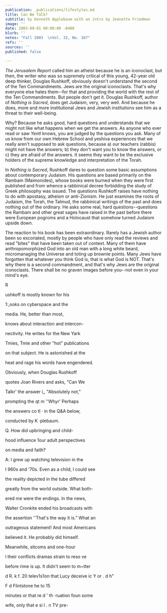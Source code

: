 ```yaml
---
publication: _publications/lifestyles.md
title: Can We Talk?
subtitle: by Kenneth Applebaum with an intro by Jeanette Friedman
image: ''
date: 2003-09-01 00:00:00 -0400
blurb: ''
notes: "Fall 2003  \nVol. 32, No. 187"
refs: ''
sources: ''
published: false

---
```

_The Jerusalem Report_ called him an atheist because he is an iconoclast, but then, the writer who was so supremely critical of this young, 42-year old deep thinker, Douglas Rushkoff, obviously doesn't understand the second of the Ten Commandments. Jews are the original iconoclasts. That's why everyone else hates them--for that and providing the world with the rest of the Ten Commandments. But people don't get it. Douglas Rushkoff, author of _Nothing is Sacred_, does get Judaism, very, very well. And because he does, more and more institutional Jews and Jewish institutions see him as a threat to their well-being.

Why? Because he asks good, hard questions and understands that we might not like what happens when we get the answers. As anyone who ever read or saw _Yentl_ knows, you are judged by the questions you ask. Many of us know from our own Hebrew School and yeshiva experiences that we really aren't supposed to ask questions, because a) our teachers (rabbis) might not have the answers; b) they don't want you to know the answers, or c) they are afraid of the answers. It seems they want to be the exclusive holders of the supreme knowledge and interpretation of the Torah.

In _Nothing is Sacred_, Rushkoff dares to question some basic assumptions about contemporary Judaism. His questions are based primarily on the Rambam (Maimonides), whose books were burned when they were first published and from whence a rabbinical decree forbidding the study of Greek philosophy was issued. The questions Rushkoff raises have nothing to do with apostasy, atheism or anti-Zionism. He just examines the roots of Judaism, the Torah, the Talmud, the rabbinical writings of the past and does nothing out of the ordinary. He asks some real, hard questions--questions the Rambam and other great sages have raised in the past before there were European pogroms and a Holocaust that somehow turned Judaism upside down.

The reaction to his book has been extraordinary. Rarely has a Jewish author been so excoriated, mostly by people who have only read the reviews and read "bites" that have been taken out of context. Many of them have anthropomorphized God into an old man with a long white beard, micromanaging the Universe and toting up brownie points. Many Jews have forgotten that whatever you think God is, that is what God is NOT. That's why there is a second commandment, and that's why Jews are the original iconoclasts. There shall be no graven images before you--not even in your mind's eye.

R

ushkoff is mostly known for his

1:,ooks on cyberspace and the

media. He, better than most,

knows about interaction and intercon-

nectivity. He writes for the New Yark

Tmies, Tmie and other "hot" publications

on that subject. He is astonished at the

heat and rage his words have engendered.

Obviously, when Douglas Rushkoff

quotes Joan Rivers and asks, "Can We

Talkr' the answer i,, "Absolutely not,"

prompting the qt m ''Whyr' Perhaps

the answers co tl · in the Q&A below,

conducted by K ·plebaum.

Q. How did upbringing and child-

hood influence 1our adult perspectives

on media and faith?

A: l grew up watching television in the

I 960s and '70s. Even as a child, I could see

the reality depicted in the tube differed

greatly from the world outside. What both-

ered me were the endings. ln the news,

Walter Cronkite ended his broadcasts with

the assertion ''That's the way it is." What an

outrageous statement! And most Americans

believed it. He probably did himself.

Meanwhile, sitcoms and one-hour

l their conflicts dramas strain to reso ve

before rime is up. lt didn't seem to m\~tter

d R. k f. 20 telev1s1on that Lucy deceive ic Y or . d h"

F d Flintstone he to 15

minutes or that re d ' th ·ruation foun some

wife, only that e si l . n TV pre-